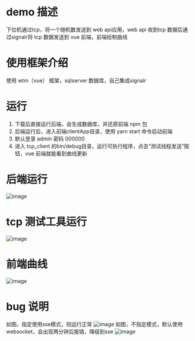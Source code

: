 # demo 描述
下位机通过tcp，将一个随机数发送到 web api应用，web api 收到tcp 数据后通过signalr将 tcp 数据发送到 vue 前端，前端绘制曲线

# 使用框架介绍
使用 wtm（vue） 框架，sqlserver 数据库，自己集成signalr

# 运行
1. 下载后直接运行后端，会生成数据库，并还原前端 npm 包
2. 后端运行后，进入前端clientApp目录，使用 yarn start 命令启动前端
3. 默认登录 admin 密码 000000
4. 进入 tcp_client 的bin/debug目录，运行可执行程序，点击“测试线程发送”按钮，vue 前端就能看到曲线更新

# 后端运行
![image](https://user-images.githubusercontent.com/20112289/116172529-87e97600-a73d-11eb-96c5-91b1133b4718.png)

# tcp 测试工具运行
![image](https://user-images.githubusercontent.com/20112289/116172574-98015580-a73d-11eb-964d-b0f38cc9f904.png)

# 前端曲线
![image](https://user-images.githubusercontent.com/20112289/116172722-d6971000-a73d-11eb-97e5-1666d207e9d8.png)

# bug 说明
如图，指定使用sse模式，则运行正常
![image](https://user-images.githubusercontent.com/20112289/116172899-2c6bb800-a73e-11eb-9e6b-89faf133603a.png)
如图，不指定模式，默认使用websocket，会出现两分钟后报错，降级到sse
![image](https://user-images.githubusercontent.com/20112289/116173004-5a50fc80-a73e-11eb-8e45-f7bb3065b32f.png)
